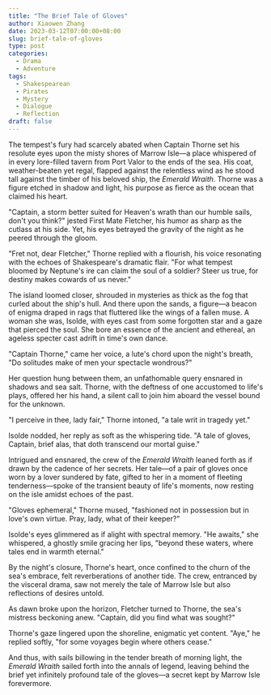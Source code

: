```yaml
---
title: "The Brief Tale of Gloves"
author: Xiaowen Zhang
date: 2023-03-12T07:00:00+08:00
slug: brief-tale-of-gloves
type: post
categories:
  - Drama
  - Adventure
tags:
  - Shakespearean
  - Pirates
  - Mystery
  - Dialogue
  - Reflection
draft: false
---
```


The tempest's fury had scarcely abated when Captain Thorne set his resolute eyes upon the misty shores of Marrow Isle—a place whispered of in every lore-filled tavern from Port Valor to the ends of the sea. His coat, weather-beaten yet regal, flapped against the relentless wind as he stood tall against the timber of his beloved ship, the *Emerald Wraith*. Thorne was a figure etched in shadow and light, his purpose as fierce as the ocean that claimed his heart. 

"Captain, a storm better suited for Heaven's wrath than our humble sails, don't you think?" jested First Mate Fletcher, his humor as sharp as the cutlass at his side. Yet, his eyes betrayed the gravity of the night as he peered through the gloom.

"Fret not, dear Fletcher," Thorne replied with a flourish, his voice resonating with the echoes of Shakespeare's dramatic flair. "For what tempest bloomed by Neptune's ire can claim the soul of a soldier? Steer us true, for destiny makes cowards of us never."

The island loomed closer, shrouded in mysteries as thick as the fog that curled about the ship's hull. And there upon the sands, a figure—a beacon of enigma draped in rags that fluttered like the wings of a fallen muse. A woman she was, Isolde, with eyes cast from some forgotten star and a gaze that pierced the soul. She bore an essence of the ancient and ethereal, an ageless specter cast adrift in time's own dance.

"Captain Thorne," came her voice, a lute's chord upon the night's breath, "Do solitudes make of men your spectacle wondrous?"

Her question hung between them, an unfathomable query ensnared in shadows and sea salt. Thorne, with the deftness of one accustomed to life's plays, offered her his hand, a silent call to join him aboard the vessel bound for the unknown.

"I perceive in thee, lady fair," Thorne intoned, "a tale writ in tragedy yet."

Isolde nodded, her reply as soft as the whispering tide. "A tale of gloves, Captain, brief alas, that doth transcend our mortal guise."

Intrigued and ensnared, the crew of the *Emerald Wraith* leaned forth as if drawn by the cadence of her secrets. Her tale—of a pair of gloves once worn by a lover sundered by fate, gifted to her in a moment of fleeting tenderness—spoke of the transient beauty of life's moments, now resting on the isle amidst echoes of the past.

"Gloves ephemeral," Thorne mused, "fashioned not in possession but in love's own virtue. Pray, lady, what of their keeper?"

Isolde's eyes glimmered as if alight with spectral memory. "He awaits," she whispered, a ghostly smile gracing her lips, "beyond these waters, where tales end in warmth eternal."

By the night's closure, Thorne's heart, once confined to the churn of the sea's embrace, felt reverberations of another tide. The crew, entranced by the visceral drama, saw not merely the tale of Marrow Isle but also reflections of desires untold.

As dawn broke upon the horizon, Fletcher turned to Thorne, the sea's mistress beckoning anew. "Captain, did you find what was sought?"

Thorne's gaze lingered upon the shoreline, enigmatic yet content. "Aye," he replied softly, "for some voyages begin where others cease."

And thus, with sails billowing in the tender breath of morning light, the *Emerald Wraith* sailed forth into the annals of legend, leaving behind the brief yet infinitely profound tale of the gloves—a secret kept by Marrow Isle forevermore.